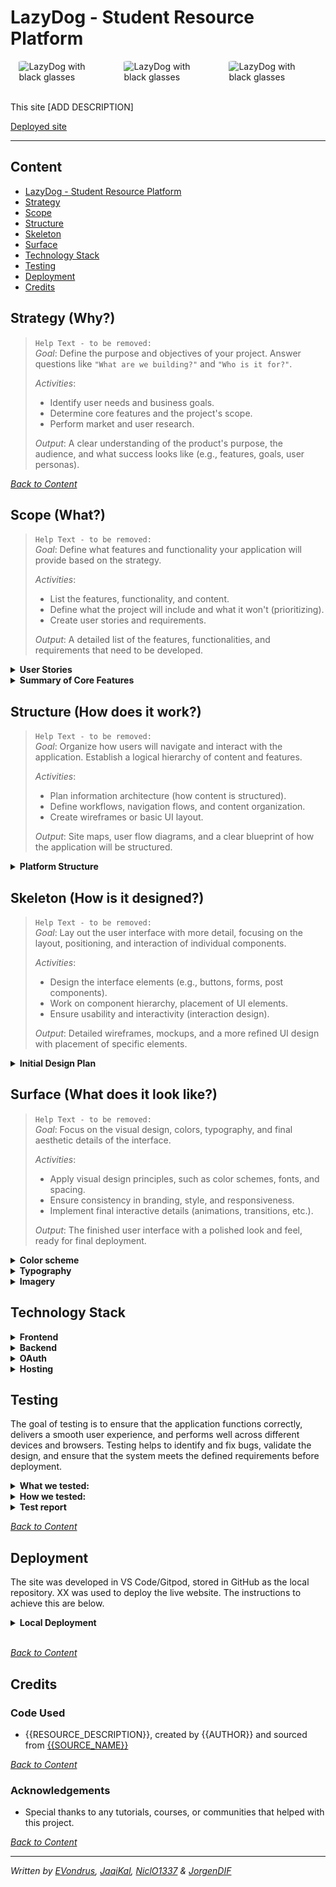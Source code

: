 # LazyDog - Student Resource Platform

<div style="display: flex; justify-content: space-around;">
  <img src="./docs/readme-img/ld-black.jpg" alt="LazyDog with black glasses" style="width: 28%; border-radius: 5%;">
  <img src="./docs/readme-img/ld-black.jpg" alt="LazyDog with black glasses" style="width: 28%; border-radius: 5%;">
  <img src="./docs/readme-img/ld-black.jpg" alt="LazyDog with black glasses" style="width: 28%; border-radius: 5%;">
</div>
<br>

This site [ADD DESCRIPTION]

[Deployed site](#)

---
<a id="table-of-contents"></a>

## Content

- [LazyDog - Student Resource Platform](#lazydog---student-resource-platform)
- [Strategy](#strategy-why)
- [Scope](#scope-what)
- [Structure](#structure-how-does-it-work)
- [Skeleton](#skeleton-how-is-it-designed)
- [Surface](#surface-what-does-it-look-like)
- [Technology Stack](#technology-stack)
- [Testing](#testing)
- [Deployment](#deployment)
- [Credits](#credits)

## Strategy (Why?)

> `Help Text - to be removed:`  
> *Goal*: Define the purpose and objectives of your project. Answer questions like `"What are we building?"` and `"Who is it for?"`.
>
> *Activities*:  
>
> - Identify user needs and business goals.  
> - Determine core features and the project's scope.  
> - Perform market and user research.  
>
> *Output*: A clear understanding of the product's purpose, the audience, and what success looks like (e.g., features, goals, user personas).

*<span style="color: blue;">[Back to Content](#table-of-contents)</span>*

## Scope (What?)

> `Help Text - to be removed:`  
> *Goal*: Define what features and functionality your application will provide based on the strategy.
>
> *Activities*:  
>
> - List the features, functionality, and content.  
> - Define what the project will include and what it won't (prioritizing).  
> - Create user stories and requirements.  
>
> *Output*: A detailed list of the features, functionalities, and requirements that need to be developed.

<details>
  <summary><strong>User Stories</strong></summary><br>

Please visit our [project Kanban board for details](https://github.com/orgs/ci-companeros/projects/2)

<br>

*<span style="color: blue;">[Back to Content](#table-of-contents)</span>*

</details>

<details>
  <summary><strong>Summary of Core Features</strong></summary>

1. *User Accounts*:

   - Users sign up with a username and password.
   - Logged-in users gain access to additional features, such as submitting resources, rating, and commenting.

2. *Categorized Resource Listings*:

   - Resources are divided into categories (e.g., programming languages, frameworks, tools, etc.) and are fully searchable.

   1. **Project 1 - Introduction to Web dev**
      - Tech covered: HTML, CSS
      - Subcategories:
        - HTML: Docs, articles, YouTube, games
        - CSS: Docs, articles, YouTube, games
   2. **Project 2 - Javascript fundamentals**
      - Tech covered: Javascript
      - Subcategories:
        - Docs, articles, YouTube, games
   3. **Project 3 - Python Basics**
      - Tech covered: Python
      - Subcategories:
        - Docs, articles, YouTube, games
   4. **Project 4 - Frameworks & Databases**
      - Tech covered: Django, PostgresSQL
      - Subcategories:
        - Docs, articles, YouTube, games
   5. **Project 5 - Specializations**
      - Tech covered: Advanced Frontend, Predictive Analytics, E-commerce
      - Subcategories:
        - Docs, articles, YouTube, games

3. *Resource Submission Form*:
   - Users can submit URLs along with a short description, stating why the resource is useful and what it’s for.
   - Users must choose a category for the resource.

4. *Community Interaction*:
   - Logged-in users can rate resources and leave comments, creating a feedback loop for which resources are most helpful.

*<span style="color: blue;">[Back to Content](#table-of-contents)</span>*

</details>

## Structure (How does it work?)

> `Help Text - to be removed:`  
> *Goal*: Organize how users will navigate and interact with the application. Establish a logical hierarchy of content and features.
>
> *Activities*:  
>
> - Plan information architecture (how content is structured).  
> - Define workflows, navigation flows, and content organization.  
> - Create wireframes or basic UI layout.  
>
> *Output*: Site maps, user flow diagrams, and a clear blueprint of how the application will be structured.

<details>
  <summary><strong>Platform Structure</strong></summary>

1. User Authentication (Signup/Login)
   - *Sign Up*:
     - Fields: Username, password. (email)
     - Optional: Email verification to prevent spam.
   - *Login*:
     - Fields: Username, password.
     - "Forgot password" flow for recovery.

2. Categorized Resource Listings

   - *Categories*:
     - Divide resources into logical groups like:
       - Programming Languages and frameworks (HTML, CSS, JavaScript, Python, Django, etc.)
       - Tools (IDEs, testing tools, etc.)
     - Each category should be filterable and searchable.
   - *Search*:
     - A dynamic search bar to filter by keywords.
     - Optional: Filters like "highest-rated," "most recent."

3. Resource Submission Form

   - Available only to logged-in users.
   - *Fields*:
     - URL link (required).
     - Short description (required): Why the resource is useful.
     - Category selection (dropdown - required).
   - *Submission Review*:
     - Auto-approval or admin approval for submitted resources (depending on how open we want it)?

4. Rating & Commenting System

   - *Ratings*:
     - Simple 1-5 star system or thumbs up/thumbs down.
     - Aggregate rating score displayed on each resource.
   - *Comments*:
     - Logged-in users can leave short reviews or comments on each resource.
     - Optional: Upvote/downvote system for comments to highlight helpful feedback.

5. Admin Dashboard (Optional)

   - *Moderation*:
     - Admins can approve/reject submitted resources.
     - Flagged comments or resources can be reviewed and moderated.
   - *Analytics*:
     - Track which resources are most popular, user engagement, etc.

*<span style="color: blue;">[Back to Content](#table-of-contents)</span>*

</details>

## Skeleton (How is it designed?)

> `Help Text - to be removed:`  
> *Goal*: Lay out the user interface with more detail, focusing on the layout, positioning, and interaction of individual components.
>
> *Activities*:  
>
> - Design the interface elements (e.g., buttons, forms, post components).  
> - Work on component hierarchy, placement of UI elements.  
> - Ensure usability and interactivity (interaction design).  
>
> *Output*: Detailed wireframes, mockups, and a more refined UI design with placement of specific elements.

<details>
  <summary><strong>Initial Design Plan</strong></summary>

1. Homepage (Landing Page)
   - *Header*:
     - Site logo, navigation links (Home, Resources (categories dropdown), Contribute (form), About, Login/Signup).
   - *Search Bar*:
     - Prominent search feature to allow users to quickly find resources via keywords.
   - *Popular Categories*:
     - Highlight the main categories (e.g., Programming, Tools).
   - *Trending/Top Resources*:
     - Display a few trending or highly rated resources.
   - *Call to Action*:
     - Encourage users to sign up to contribute and interact with the platform.

2. Resource Listing Page

   - *Category View*:
     - When a category is selected, display all resources under that category.
     - Include a sidebar or top filter options for sorting by rating, date, etc.
   - *Individual Resource Cards*:
     - Each resource card displays:
       - Title, description, category.
       - Star rating or number of likes.
       - Comment count.
       - Option to “view details” to go to the full page?

3. Resource Detail Page

   - *Full Resource View*:
     - Display full resource description and link.
     - Show comments and ratings.
   - *Interactive Section*:
     - Logged-in users can rate the resource and leave a comment.

4. User Dashboard

   - Available after login.
   - *Tabs*:
     - *My Submissions*: List of resources the user has submitted, with edit/delete options.
     - *My Comments*: History of comments the user has left.
   - *Submit Resource*: Quick access to the resource submission form.

5. Sign-Up / Login Page

   - Clean and simple form layout.
   - Option for social login (if desired, e.g., Google, GitHub) to make the process faster.

6. Admin Dashboard (Optional)

   - *Resource Management*: Admins can see a queue of newly submitted resources for approval.
   - *User Management*: Option to manage user accounts, if needed.

*<span style="color: blue;">[Back to Content](#table-of-contents)</span>*

</details>

## Surface (What does it look like?)

> `Help Text - to be removed:`  
> *Goal*: Focus on the visual design, colors, typography, and final aesthetic details of the interface.
>
> *Activities*:  
>
> - Apply visual design principles, such as color schemes, fonts, and spacing.  
> - Ensure consistency in branding, style, and responsiveness.  
> - Implement final interactive details (animations, transitions, etc.).  
>
> *Output*: The finished user interface with a polished look and feel, ready for final deployment.

<details>
<summary><b>Color scheme</b></summary><br>
  
*Placeholder palette- to be removed*

[!!....  Add RATIONALE to the palette ....!!]

![Placeholder palette - to be removed](./docs/readme-img/placeholder%20palette%20-%20to%20be%20removed.webp)

*<span style="color: blue;">[Back to Content](#table-of-contents)</span>*

</details>

<details>
<summary><b>Typography</b></summary><br>

*<span style="color: blue;">[Back to Content](#table-of-contents)</span>*

</details>

<details>
<summary><b>Imagery</b></summary><br>

*<span style="color: blue;">[Back to Content](#table-of-contents)</span>*

</details>

## Technology Stack

<details>
<summary><b>Frontend</b></summary>

- **HTML/CSS/JavaScript**: Core technologies for building the structure, styling, and interactivity of the website.
- **React.js**: A popular JavaScript library for building dynamic user interfaces, with components that manage state and handle complex UI interactions.
- **Tailwind CSS**: A utility-first CSS framework for building custom designs quickly with responsive design out of the box.

*<span style="color: blue;">[Back to Content](#table-of-contents)</span>*

</details>

<details>
<summary><b>Backend</b></summary>

- **Node.js**: A JavaScript runtime used on the backend to handle requests and manage user authentication and resource submissions.
- **Django REST Framework**: Used for creating RESTful APIs, allowing communication between the frontend and backend services.
- **PostgreSQL**: A powerful open-source relational database used to store user accounts, submitted resources, ratings, and comments.

*<span style="color: blue;">[Back to Content](#table-of-contents)</span>*

</details>

<details>
<summary><b>OAuth</b></summary>

- **OAuth**: A secure authentication method allowing users to log in using third-party providers such as Google, GitHub, etc.

*<span style="color: blue;">[Back to Content](#table-of-contents)</span>*

</details>

<details>
<summary><b>Hosting</b></summary>


- **Frontend Hosting**: Vercel is used to host the React.js frontend, providing fast, global deployment and a seamless development workflow.
- **Backend Hosting**: Free-tier hosting solutions (TO BE DECIDED) will be used to host the Node.js/Django backend and PostgreSQL database.

<br>

*<span style="color: blue;">[Back to Content](#table-of-contents)</span>*

</details>


## Testing
The goal of testing is to ensure that the application functions correctly, delivers a smooth user experience, and performs well across different devices and browsers. Testing helps to identify and fix bugs, validate the design, and ensure that the system meets the defined requirements before deployment. 

<details>
<summary><b>What we tested:</b></summary>
<br>

- **Functionality**: Ensured that all features—such as resource submissions, ratings, and comments—work as intended.
- **Usability**: Validated that users can navigate easily, interact with elements, and complete actions like signing up, logging in, and searching for resources.
- **Performance**: Checked the app's responsiveness, load times, and efficiency, especially on mobile devices.

</details>

<details>
<summary><b>How we tested:</b></summary>
<br>

- **Unit Testing**: Each component and function was tested individually to confirm that they perform correctly in isolation.
- **Manual Testing**: A hands-on approach was used to simulate real user interactions, validating the flow and behavior of the app in various scenarios.
- **Cross-Browser and Device Testing**: We ensured the platform works smoothly on different browsers (Chrome, Firefox, Safari) and across multiple screen sizes (mobile, tablet, desktop).
- **Code Validation**: The code was checked for errors, optimized, and debugged for performance improvements.

</details>

<details>
<summary><b>Test report</b></summary>
<br>
  
[Test execution result](#)

</details>


*<span style="color: blue;">[Back to Content](#table-of-contents)</span>*

## Deployment

The site was developed in VS Code/Gitpod, stored in GitHub as the local repository. XX was used to deploy the live website. The instructions to achieve this are below.

<details>
<summary><b>Local Deployment</b></summary>

### How to Fork

TBD

### How to Clone

TBD

</details>

<br>

*<span style="color: blue;">[Back to Content](#table-of-contents)</span>*

## Credits

### Code Used

- {{RESOURCE_DESCRIPTION}}, created by {{AUTHOR}} and sourced from [{{SOURCE_NAME}}]({{SOURCE_URL}})

*<span style="color: blue;">[Back to Content](#table-of-contents)</span>*

### Acknowledgements

- Special thanks to any tutorials, courses, or communities that helped with this project.

*<span style="color: blue;">[Back to Content](#table-of-contents)</span>*

---

*Written by [EVondrus](https://github.com/EVondrus), [JaqiKal](https://github.com/JaqiKal), [NiclO1337](https://github.com/NiclO1337) & [JorgenDIF](https://github.com/JorgenDIF)*
